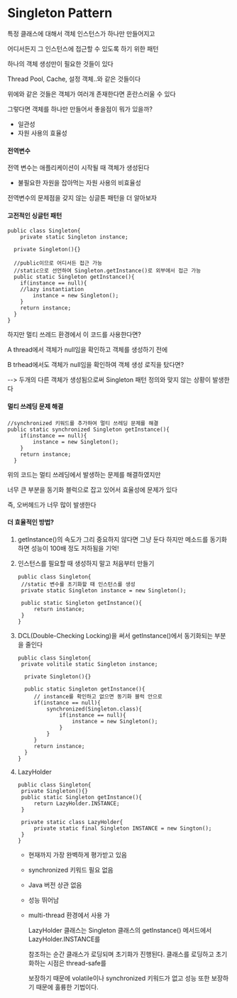# Singleton Pattern



특정 클래스에 대해서 객체 인스턴스가 하나만 만들어지고 

어디서든지 그 인스턴스에 접근할 수 있도록 하기 위한 패턴



하나의 객체 생성만이 필요한 것들이 있다

Thread Pool, Cache, 설정 객체..와 같은 것들이다

위에와 같은 것들은 객체가 여러개 존재한다면 혼란스러울 수 있다

그렇다면 객체를 하나만 만들어서 좋을점이 뭐가 있을까?

- 일관성
- 자원 사용의 효율성



#### 전역변수

전역 변수는 애플리케이션이 시작될 때 객체가 생성된다

- 불필요한 자원을 잡아먹는 자원 사용의 비효율성



전역변수의 문제점을 갖지 않는 싱글톤 패턴을 더 알아보자



#### 고전적인 싱글턴 패턴

```
public class Singleton{
	private static Singleton instance;
  
  private Singleton(){}
  
  //public이므로 어디서든 접근 가능
  //static으로 선언하여 Singleton.getInstance()로 외부에서 접근 가능
  public static Singleton getInstance(){
  	if(instance == null){
  	//lazy instantiation
  		instance = new Singleton();
  	}
  	return instance;
  }
}
```



하지만 멀티 쓰레드 환경에서 이 코드를 사용한다면?

A thread에서 객체가 null임을 확인하고 객체를 생성하기 전에

B trhead에서도 객체가 null임을 확인하여 객체 생성 로직을 탔다면?

--> 두개의 다른 객체가 생성됨으로써 Singleton 패턴 정의와 맞지 않는 상황이 발생한다



#### 멀티 쓰레딩 문제 해결

```
//synchronized 키워드를 추가하여 멀티 쓰레딩 문제를 해결
public static synchronized Singleton getInstance(){
  	if(instance == null){
  		instance = new Singleton();
  	}
  	return instance;
  }
```

위의 코드는 멀티 쓰레딩에서 발생하는 문제를 해결하였지만

너무 큰 부분을 동기화 블럭으로 잡고 있어서 효율성에 문제가 있다

즉, 오버헤드가 너무 많이 발생한다



#### 더 효율적인 방법?

1. getInstance()의 속도가 그리 중요하지 않다면 그냥 둔다
   하지만 메소드를 동기화하면 성능이 100배 정도 저하됨을 기억!

2. 인스턴스를 필요할 때 생성하지 말고 처음부터 만들기

   ```
   public class Singleton{
   	//static 변수를 초기화할 때 인스턴스를 생성
   	private static Singleton instance = new Singleton();
   	
   	public static Singleton getInstance(){
   		return instance;
   	}
   }
   ```

   

3. DCL(Double-Checking Locking)을 써서 getInstance()에서 동기화되는 부분을 줄인다

   ```
   public class Singleton{
   	private volitile static Singleton instance;
     
     private Singleton(){}
     
     public static Singleton getInstance(){
     	// instance를 확인하고 없으면 동기화 블럭 안으로
     	if(instance == null){
     		synchronized(Singleton.class){
     			if(instance == null){
     				instance = new Singleton();
     			}
     		}
     	}
     	return instance;
     }
   }
   ```

   

4. LazyHolder

   ```
   public class Singleton{
   	private Singleton(){}
   	public static Singleton getInstance(){
   		return LazyHolder.INSTANCE;
   	}
   	
   	private static class LazyHolder{
   		private static final Singleton INSTANCE = new Sington();
   	}
   }
   ```

   - 현재까지 가장 완벽하게 평가받고 있음

   - synchronized 키워드 필요 없음

   - Java 버전 상관 없음

   - 성능 뛰어남

   - multi-thread 환경에서 사용 가

     LazyHolder 클래스는 Singleton 클래스의 getInstance() 메서드에서 LazyHolder.INSTANCE를

     참조하는 순간 클래스가 로딩되며 초기화가 진행된다. 클래스를 로딩하고 초기화하는 시점은 thread-safe를

     보장하기 때문에 volatile이나 synchronized 키워드가 없고 성능 또한 보장하기 때문에 훌륭한 기법이다.

